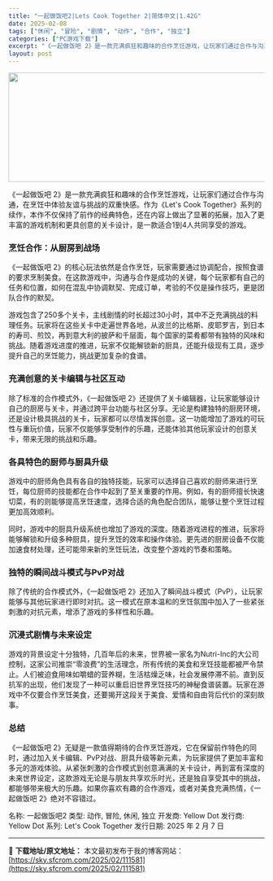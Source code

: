 ```yaml
---
title: "一起做饭吧2|Lets Cook Together 2|简体中文|1.42G"
date: 2025-02-08
tags: ["休闲", "冒险", "剧情", "动作", "合作", "独立"]
categories: ["PC游戏下载"]
excerpt: "《一起做饭吧 2》是一款充满疯狂和趣味的合作烹饪游戏，让玩家们通过合作与沟通，在烹饪中体验友谊与挑战的双重快感。作为《Let&#039;s Cook Together》系列的续作，本作不仅保持了前作的经典特色，还在内容上做出了显著的拓展，加入了更丰富的游戏机制和更具创意的关卡设计，是一款适合1到4人共同享受的&hellip;"
layout: post
---
```


<img class="aligncenter size-full wp-image-111582" src="https://sky.sfcrom.com/wp-content/uploads/2025/02/2025020801264259.webp" alt="" width="660" height="215" />

《一起做饭吧 2》是一款充满疯狂和趣味的合作烹饪游戏，让玩家们通过合作与沟通，在烹饪中体验友谊与挑战的双重快感。作为《Let's Cook Together》系列的续作，本作不仅保持了前作的经典特色，还在内容上做出了显著的拓展，加入了更丰富的游戏机制和更具创意的关卡设计，是一款适合1到4人共同享受的游戏。
<h3>烹饪合作：从厨房到战场</h3>
《一起做饭吧 2》的核心玩法依然是合作烹饪，玩家需要通过协调配合，按照食谱的要求烹制美食。在这款游戏中，沟通与合作是成功的关键，每个玩家都有自己的任务和位置，如何在混乱中协调默契、完成订单，考验的不仅是操作技巧，更是团队合作的默契。

游戏包含了250多个关卡，主线剧情的时长超过30小时，其中不乏充满挑战的料理任务。玩家将在这些关卡中走遍世界各地，从波兰的比格斯、皮耶罗吉，到日本的寿司、煎饺，再到意大利的披萨和千层面，每个国家的菜肴都带有独特的风味和挑战。随着游戏进度的推进，玩家不仅能解锁新的厨具，还能升级现有工具，逐步提升自己的烹饪能力，挑战更加复杂的食谱。
<h3>充满创意的关卡编辑与社区互动</h3>
除了标准的合作模式外，《一起做饭吧 2》还提供了关卡编辑器，让玩家能够设计自己的厨房与关卡，并通过跨平台功能与社区分享。无论是构建独特的厨房环境，还是设计极具挑战的关卡，玩家都可以尽情发挥创意。这一功能增加了游戏的可玩性与重玩价值，玩家不仅能够享受制作的乐趣，还能体验其他玩家设计的创意关卡，带来无限的挑战和乐趣。
<h3>各具特色的厨师与厨具升级</h3>
游戏中的厨师角色具有各自的独特技能，玩家可以选择自己喜欢的厨师来进行烹饪，每位厨师的技能都在合作中起到了至关重要的作用。例如，有的厨师擅长快速切菜，有的则能够提高烹饪速度，选择合适的角色配合团队，能够让整个烹饪过程更加高效顺利。

同时，游戏中的厨具升级系统也增加了游戏的深度。随着游戏进程的推进，玩家将能够解锁和升级多种厨具，提升烹饪的效率和操作体验。更先进的厨房设备不仅能加速食材处理，还可能带来新的烹饪玩法，改变整个游戏的节奏和策略。
<h3>独特的瞬间战斗模式与PvP对战</h3>
除了传统的合作模式外，《一起做饭吧 2》还加入了瞬间战斗模式（PvP），让玩家能够与其他玩家进行即时对抗。这一模式在原本温和的烹饪氛围中加入了一些紧张刺激的对抗元素，增添了游戏的多样性和乐趣。
<h3>沉浸式剧情与未来设定</h3>
游戏的背景设定十分独特，几百年后的未来，世界被一家名为Nutri-Inc的大公司控制，这家公司推崇“零浪费”的生活理念，所有传统的美食和烹饪技能都被严令禁止。人们被迫食用味如嚼蜡的营养糊，生活枯燥乏味，社会发展停滞不前。直到反抗军的出现，他们发现了一种可以重启旧世界烹饪技巧的神秘食谱装置。玩家在游戏中不仅要合作烹饪美食，还要揭开这段关于美食、爱情和自由背后代价的深刻故事。
<h3>总结</h3>
《一起做饭吧 2》无疑是一款值得期待的合作烹饪游戏，它在保留前作特色的同时，通过加入关卡编辑、PvP对战、厨具升级等新元素，为玩家提供了更加丰富和多元的游戏体验。从紧张刺激的合作模式到创意满满的关卡设计，再到富有深度的未来世界设定，这款游戏无论是与朋友共享欢乐时光，还是独自享受其中的挑战，都能够带来极大的乐趣。如果你喜欢有趣的合作游戏，或者对美食充满热情，《一起做饭吧 2》绝对不容错过。

名称: 一起做饭吧2
类型: 动作, 冒险, 休闲, 独立
开发商: Yellow Dot
发行商: Yellow Dot
系列: Let's Cook Together
发行日期: 2025 年 2 月 7 日

---
📖 **下载地址/原文地址：** 本文最初发布于我的博客网站：[https://sky.sfcrom.com/2025/02/111581](https://sky.sfcrom.com/2025/02/111581)
